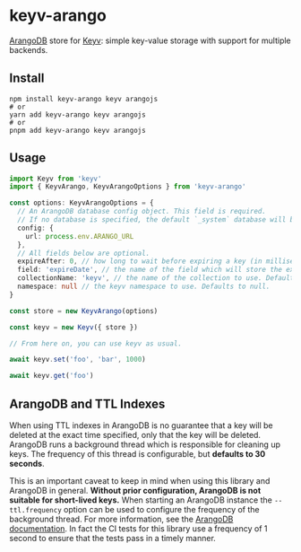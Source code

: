 # keyv-arango

[ArangoDB](https://github.com/arangodb/arangodb) store for [Keyv](https://github.com/jaredwray/keyv): simple key-value storage with support for multiple backends.

## Install

```shell
npm install keyv-arango keyv arangojs
# or
yarn add keyv-arango keyv arangojs
# or
pnpm add keyv-arango keyv arangojs
```

## Usage

```ts
import Keyv from 'keyv'
import { KeyvArango, KeyvArangoOptions } from 'keyv-arango'

const options: KeyvArangoOptions = {
  // An ArangoDB database config object. This field is required.
  // If no database is specified, the default `_system` database will be used.
  config: {
    url: process.env.ARANGO_URL
  },
  // All fields below are optional.
  expireAfter: 0, // how long to wait before expiring a key (in milliseconds). Defaults to 0.
  field: 'expireDate', // the name of the field which will store the expiration date. Defaults to 'expireDate'.
  collectionName: 'keyv', // the name of the collection to use. Defaults to 'keyv'.
  namespace: null // the keyv namespace to use. Defaults to null.
}

const store = new KeyvArango(options)

const keyv = new Keyv({ store })

// From here on, you can use keyv as usual.

await keyv.set('foo', 'bar', 1000)

await keyv.get('foo')
```

## ArangoDB and TTL Indexes

When using TTL indexes in ArangoDB is no guarantee that a key will be deleted at the exact time specified, only that the key will be deleted. ArangoDB runs a background thread which is responsible for cleaning up keys. The frequency of this thread is configurable, but **defaults to 30 seconds**.

This is an important caveat to keep in mind when using this library and ArangoDB in general. **Without prior configuration, ArangoDB is not suitable for short-lived keys.** When starting an ArangoDB instance the `--ttl.frequency` option can be used to configure the frequency of the background thread. For more information, see the [ArangoDB documentation](https://www.arangodb.com/docs/stable/programs-arangod-options.html#ttl-frequency). In fact the CI tests for this library use a frequency of 1 second to ensure that the tests pass in a timely manner.
